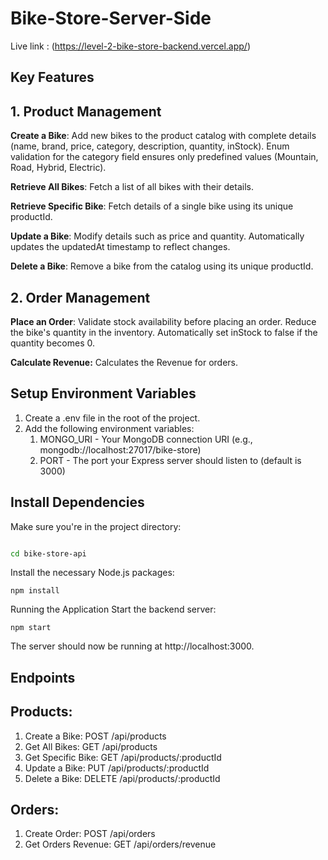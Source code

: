 # Bike-Store-Server-Side


Live link : (https://level-2-bike-store-backend.vercel.app/)


## Key Features

## 1. Product Management

**Create a Bike**:
Add new bikes to the product catalog with complete details (name, brand, price, category, description, quantity, inStock).
Enum validation for the category field ensures only predefined values (Mountain, Road, Hybrid, Electric).

**Retrieve All Bikes**:
Fetch a list of all bikes with their details.

**Retrieve Specific Bike**:
Fetch details of a single bike using its unique productId.

**Update a Bike**:
Modify details such as price and quantity.
Automatically updates the updatedAt timestamp to reflect changes.

**Delete a Bike**:
Remove a bike from the catalog using its unique productId.

## 2. Order Management

**Place an Order**:
Validate stock availability before placing an order.
Reduce the bike's quantity in the inventory.
Automatically set inStock to false if the quantity becomes 0.

**Calculate Revenue:**
Calculates the Revenue for orders.


## Setup Environment Variables
1. Create a .env file in the root of the project.
2. Add the following environment variables:
    1. MONGO_URI - Your MongoDB connection URI (e.g., mongodb://localhost:27017/bike-store)
    2. PORT - The port your Express server should listen to (default is 3000)


## Install Dependencies
Make sure you're in the project directory:

```bash

cd bike-store-api
```

Install the necessary Node.js packages:

```Copy code
npm install
```

Running the Application
Start the backend server:

```Copy code
npm start
```

The server should now be running at http://localhost:3000.


## Endpoints

## Products:
1. Create a Bike: POST /api/products
2. Get All Bikes: GET /api/products
3. Get Specific Bike: GET /api/products/:productId
4. Update a Bike: PUT /api/products/:productId
5. Delete a Bike: DELETE /api/products/:productId

## Orders:
1. Create Order: POST /api/orders
2. Get Orders Revenue: GET /api/orders/revenue


